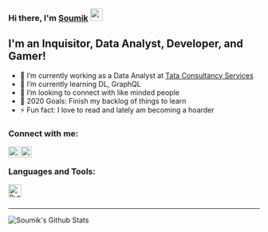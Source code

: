 ### Hi there, I'm [Soumik][linkedin] <img src="https://media.giphy.com/media/hvRJCLFzcasrR4ia7z/giphy.gif" width="25px">

## I'm an Inquisitor, Data Analyst, Developer, and Gamer!
- 🔭 I’m currently working as a Data Analyst at [Tata Consultancy Services][comp_website]
- 🌱 I’m currently learning DL, GraphQL
- 👯 I’m looking to connect with like minded people
- 🥅 2020 Goals: Finish my backlog of things to learn
- ⚡ Fun fact: I love to read and lately am becoming a hoarder

### Connect with me:

[<img align="left" alt="Soumik | LinkedIn" width="22px" src="https://simpleicons.org/icons/linkedin.svg" />][linkedin]
[<img align="left" alt="Soumik | Tableau Public" width="22px" src="https://simpleicons.org/icons/tableau.svg" />][tableau]
<!--[<img align="left" alt="Soumik | Steam" width="22px" src="https://simpleicons.org/icons/steam.svg" />][steam]-->

<br />

### Languages and Tools:

<img align="left" alt="Python" width="26px" src="https://devicons.github.io/devicon/devicon.git/icons/python/python-original.svg" />



<br />
<br />

---


<img align="left" alt="Soumik's Github Stats" src="https://github-readme-stats.codestackr.vercel.app/api?username=codeSTACKr&show_icons=true&hide_border=true" />

[comp_website]: https://www.tcs.com/
[linkedin]: https://www.linkedin.com/in/smk612/
[tableau]: https://public.tableau.com/profile/soumik.de#!/
[steam]: https://steamcommunity.com/id/smk612/